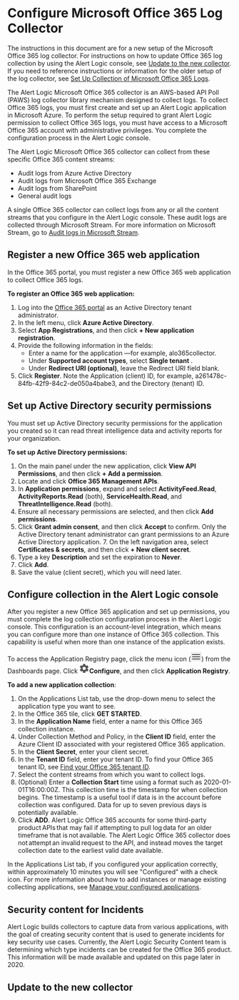 # Configure Microsoft Office 365 Log Collector

The instructions in this document are for a new setup  of the Microsoft Office 365 log collector. For instructions on how to update Office 365 log collection by using the Alert Logic console, see [Update to the new collector](#Update). If you need to reference instructions or information for the older setup of the log collector, see [Set Up Collection of Microsoft Office 365 Logs](../prepare/office365-log-collector.md).

The Alert Logic Microsoft Office 365 collector is an AWS-based API Poll (PAWS) log collector library mechanism designed to collect logs. To collect Office 365 logs, you must first create and set up an Alert Logic application in Microsoft Azure. To perform the setup required to grant Alert Logic permission to collect Office 365 logs, you must have access to a Microsoft Office 365 account with administrative privileges. You complete the configuration process in the Alert Logic console.

The Alert Logic Microsoft Office 365 collector can collect from these specific Office 365 content streams:

* Audit logs from Azure Active Directory
* Audit logs from Microsoft Office 365 Exchange
* Audit logs from SharePoint
* General audit logs

A single Office 365 collector can collect logs from any or all the content streams that you configure in the Alert Logic console. These audit logs are collected through Microsoft Stream. For more information on Microsoft Stream, go to [Audit logs in Microsoft Stream](https://docs.microsoft.com/en-us/stream/audit-logs).

## Register a new Office 365 web application

In the Office 365 portal, you must register a new Office 365 web application to collect Office 365 logs.

**To register an Office 365 web application:**

1. Log into the [Office 365 portal](https://portal.office.com/) as an Active Directory tenant administrator.
2. In the left menu,  click **Azure Active Directory**.
3. Select **App Registrations**, and then click **+ New application registration**.
4. Provide the following information in the fields:
   * Enter a name for the application —for example, alo365collector.
   * Under **Supported account types**, select **Single tenant** .
   * Under **Redirect URI (optional)**, leave the Redirect URI field blank.
6. Click **Register**. Note the Application (client) ID, for example, a261478c-84fb-42f9-84c2-de050a4babe3, and the Directory (tenant) ID.

## Set up Active Directory security permissions

You must set up Active Directory security permissions for the application you created so it can read threat intelligence data and activity reports for your organization.

**To set up Active Directory permissions:**

1. On the main panel under the new application, click **View API Permissions**, and then click **+ Add a permission**.
2. Locate and click **Office 365 Management APIs**.
3. In **Application permissions**, expand and select **ActivityFeed.Read**, **ActivityReports.Read** (both), **ServiceHealth.Read**, and **ThreatIntelligence.Read** (both).
4. Ensure all necessary permissions are selected, and then click **Add permissions**.
5. Click **Grant admin consent**, and then click **Accept** to confirm.
      Only the Active Directory tenant administrator can grant permissions to an Azure Active Directory application.      7. On the left navigation area, select **Certificates &amp; secrets**, and then click **+ New client secret**.
8. Type a key **Description** and set the expiration to **Never**.
9. Click **Add**.
10. Save the value (client secret), which you will need later.

## Configure collection in the Alert Logic console

After you register a new Office 365 application and set up permissions, you must complete the log collection configuration process in the Alert Logic console. This configuration is an account-level integration, which means you can configure more than one instance of Office 365 collection. This capability is useful when  more than one instance of the application exists.

To access the Application Registry page, click the menu icon (![](../Resources/Images/dashboard/menu-icon.png)) from the Dashboards page. Click ![](../Resources/Images/dashboard/configure-icon.png)**Configure**, and then click **Application Registry**.

**To add a new application collection**:

1. On the Applications List tab, use the drop-down menu to select the application type you want to see.
2. In the Office 365 tile, click **GET STARTED**.
3. In the **Application Name** field, enter a name for this Office 365 collection instance.
4. Under Collection Method and Policy, in the **Client ID** field, enter the Azure Client ID associated with your registered Office 365 application.
5. In the **Client Secret**, enter your client secret.
6. In the **Tenant ID** field, enter your tenant ID. To find your Office 365 tenant ID, see [Find your Office 365 tenant ID](https://support.office.com/en-gb/article/find-your-office-365-tenant-id-6891b561-a52d-4ade-9f39-b492285e2c9b).
7. Select the content streams from which you want to collect logs.
8. (Optional) Enter a **Collection Start** time using a format such as 2020-01-01T16:00:00Z. This collection time is the timestamp for when collection begins. The timestamp is a useful tool if data is in the account before collection was configured. Data for up to seven previous days is potentially available.
9. Click **ADD**.                    Alert Logic Office 365 accounts for some third-party product APIs that may fail if attempting to pull log data for an older timeframe that is not available. The Alert Logic Office 365 collector does not attempt an invalid request to the API, and instead moves the target collection date to the earliest valid date available.

In the Applications List tab, if you configured your application correctly, within approximately 10 minutes you will see "Configured" with a check icon. For more information about how to add instances or manage existing collecting applications, see [Manage your configured applications](application-registry.md#Configur).

## Security content for Incidents

Alert Logic builds collectors to capture data from various applications, with the goal of creating security content that is used to generate incidents for key security use cases. Currently, the Alert Logic Security Content team is determining which type incidents can be created for the Office 365 product. This information will be made available and updated on this page later in 2020.

## Update to the new collector
